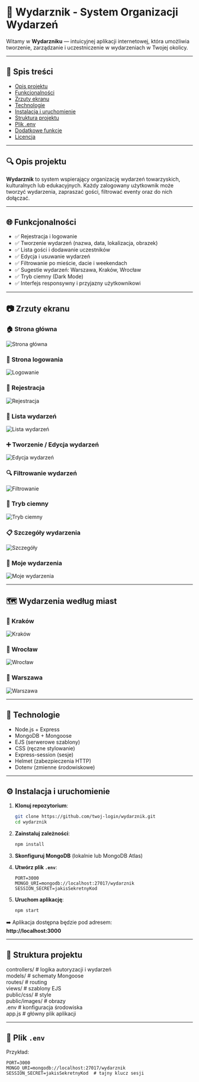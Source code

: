# 🎉 Wydarznik - System Organizacji Wydarzeń

Witamy w **Wydarzniku** — intuicyjnej aplikacji internetowej, która umożliwia tworzenie, zarządzanie i uczestniczenie w wydarzeniach w Twojej okolicy.

---

## 📖 Spis treści

- [Opis projektu](#opis-projektu)
- [Funkcjonalności](#funkcjonalności)
- [Zrzuty ekranu](#zrzuty-ekranu)
- [Technologie](#technologie)
- [Instalacja i uruchomienie](#instalacja-i-uruchomienie)
- [Struktura projektu](#struktura-projektu)
- [Plik .env](#plik-env)
- [Dodatkowe funkcje](#dodatkowe-funkcje)
- [Licencja](#licencja)

---

## 🔍 Opis projektu

**Wydarznik** to system wspierający organizację wydarzeń towarzyskich, kulturalnych lub edukacyjnych. Każdy zalogowany użytkownik może tworzyć wydarzenia, zapraszać gości, filtrować eventy oraz do nich dołączać.

---

## 🌐 Funkcjonalności

- ✅ Rejestracja i logowanie
- ✅ Tworzenie wydarzeń (nazwa, data, lokalizacja, obrazek)
- ✅ Lista gości i dodawanie uczestników
- ✅ Edycja i usuwanie wydarzeń
- ✅ Filtrowanie po mieście, dacie i weekendach
- ✅ Sugestie wydarzeń: Warszawa, Kraków, Wrocław
- ✅ Tryb ciemny (Dark Mode)
- ✅ Interfejs responsywny i przyjazny użytkownikowi

---

## 📷 Zrzuty ekranu

### 🏠 Strona główna
![Strona główna](screenshots/home.png)

### 🔐 Strona logowania
![Logowanie](screenshots/login.png)

### 📝 Rejestracja
![Rejestracja](screenshots/register.png)

### 🧾 Lista wydarzeń
![Lista wydarzeń](screenshots/events.png)

### ➕ Tworzenie / Edycja wydarzeń
![Edycja wydarzeń](screenshots/editevents.png)

### 🔍 Filtrowanie wydarzeń
![Filtrowanie](screenshots/filter.png)

### 🌙 Tryb ciemny
![Tryb ciemny](screenshots/darkmode.png)

### 📋 Szczegóły wydarzenia
![Szczegóły](screenshots/detales.png)

### 📆 Moje wydarzenia
![Moje wydarzenia](screenshots/myevents.png)

---

## 🗺️ Wydarzenia według miast

### 📍 Kraków
![Kraków](screenshots/krakow.png)

### 📍 Wrocław
![Wrocław](screenshots/wroclaw.png)

### 📍 Warszawa
![Warszawa](screenshots/warsaw.png)

---

## 🤖 Technologie

- Node.js + Express
- MongoDB + Mongoose
- EJS (serwerowe szablony)
- CSS (ręczne stylowanie)
- Express-session (sesje)
- Helmet (zabezpieczenia HTTP)
- Dotenv (zmienne środowiskowe)

---

## ⚙️ Instalacja i uruchomienie

1. **Klonuj repozytorium**:
    ```bash
    git clone https://github.com/twoj-login/wydarznik.git
    cd wydarznik
    ```

2. **Zainstaluj zależności**:
    ```bash
    npm install
    ```

3. **Skonfiguruj MongoDB** (lokalnie lub MongoDB Atlas)

4. **Utwórz plik `.env`**:
    ```env
    PORT=3000
    MONGO_URI=mongodb://localhost:27017/wydarznik
    SESSION_SECRET=jakisSekretnyKod
    ```

5. **Uruchom aplikację**:
    ```bash
    npm start
    ```

➡️ Aplikacja dostępna będzie pod adresem:  
**http://localhost:3000**

---

## 📁 Struktura projektu
controllers/        # logika autoryzacji i wydarzeń  
models/             # schematy Mongoose  
routes/             # routing  
views/              # szablony EJS  
public/css/         # style  
public/images/      # obrazy  
.env                # konfiguracja środowiska  
app.js              # główny plik aplikacji  

---

## 📝 Plik `.env`

Przykład:

```env
PORT=3000
MONGO_URI=mongodb://localhost:27017/wydarznik
SESSION_SECRET=jakisSekretnyKod  # tajny klucz sesji





